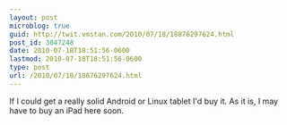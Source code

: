 ```yaml
---
layout: post
microblog: true
guid: http://twit.vmstan.com/2010/07/18/18876297624.html
post_id: 3047248
date: 2010-07-18T18:51:56-0600
lastmod: 2010-07-18T18:51:56-0600
type: post
url: /2010/07/18/18876297624.html
---
```

If I could get a really solid Android or Linux tablet I'd buy it. As it is, I may have to buy an iPad here soon.
